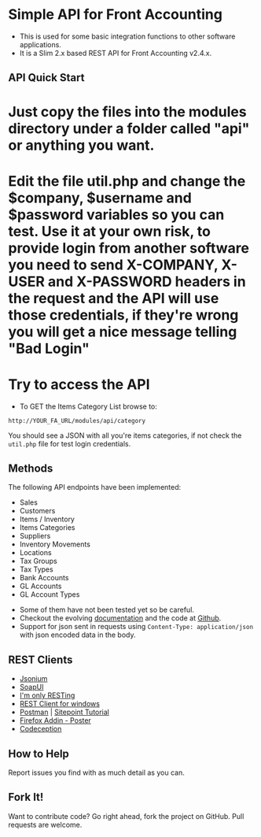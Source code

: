 # Simple API for Front Accounting

* This is used for some basic integration functions to other software applications.
* It is a Slim 2.x based REST API for Front Accounting v2.4.x.

## API Quick Start

# Just copy the files into the modules directory under a folder called "api" or anything you want.
# Edit the file util.php and change the $company, $username and $password variables so you can test. Use it at your own risk, to provide login from another software you need to send X-COMPANY, X-USER and X-PASSWORD headers in the request and the API will use those credentials, if they're wrong you will get a nice message telling "Bad Login"
# Try to access the API

* To GET the Items Category List browse to:
````
http://YOUR_FA_URL/modules/api/category
````
You should see a JSON with all you're items categories, if not check the `util.php` file for test login credentials.

## Methods

The following API endpoints have been implemented:

- Sales
- Customers
- Items / Inventory
- Items Categories
- Suppliers
- Inventory Movements
- Locations
- Tax Groups
- Tax Types
- Bank Accounts
- GL Accounts
- GL Account Types

* Some of them have not been tested yet so be careful.
* Checkout the evolving [documentation](http://cambell-prince.github.io/FrontAccountingSimpleAPI/) and the code at [Github](https://github.com/cambell-prince/FrontAccountingSimpleAPI).
* Support for json sent in requests using `Content-Type: application/json` with json encoded data in the body.

## REST Clients
* [Jsonium](http://jsonium.org)
* [SoapUI](https://www.soapui.org)
* [I'm only RESTing](http://downloads.swensensoftware.com/im-only-resting/im-only-resting-1.4.0.zip)
* [REST Client for windows](https://storage.googleapis.com/google-code-archive-downloads/v2/code.google.com/rest-client/restclient-ui-3.2.2-jar-with-dependencies.jar)
* [Postman](https://www.getpostman.com/) | [Sitepoint Tutorial](https://www.sitepoint.com/api-building-and-testing-made-easier-with-postman/)
* [Firefox Addin - Poster](https://addons.mozilla.org/en-US/firefox/addon/poster/)
* [Codeception](http://codeception.com/builds)

## How to Help

Report issues you find with as much detail as you can.

## Fork It!
Want to contribute code? Go right ahead, fork the project on GitHub. Pull requests are welcome.
